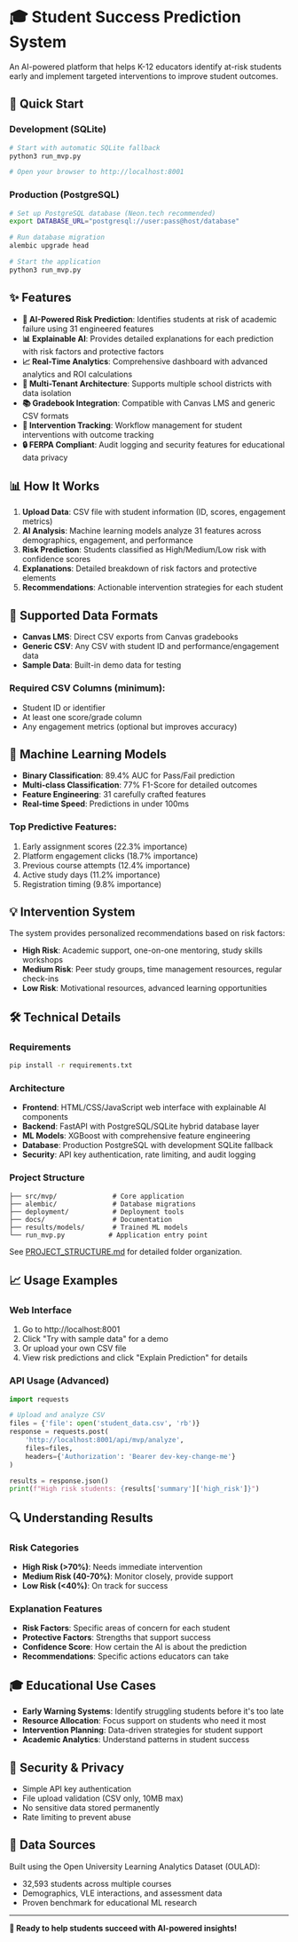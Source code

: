 # 🎓 Student Success Prediction System

An AI-powered platform that helps K-12 educators identify at-risk students early and implement targeted interventions to improve student outcomes.

## 🚀 Quick Start

### Development (SQLite)
```bash
# Start with automatic SQLite fallback
python3 run_mvp.py

# Open your browser to http://localhost:8001
```

### Production (PostgreSQL)
```bash
# Set up PostgreSQL database (Neon.tech recommended)
export DATABASE_URL="postgresql://user:pass@host/database"

# Run database migration
alembic upgrade head

# Start the application
python3 run_mvp.py
```

## ✨ Features

- **🤖 AI-Powered Risk Prediction**: Identifies students at risk of academic failure using 31 engineered features
- **📊 Explainable AI**: Provides detailed explanations for each prediction with risk factors and protective factors
- **📈 Real-Time Analytics**: Comprehensive dashboard with advanced analytics and ROI calculations
- **🏫 Multi-Tenant Architecture**: Supports multiple school districts with data isolation
- **📚 Gradebook Integration**: Compatible with Canvas LMS and generic CSV formats
- **🎯 Intervention Tracking**: Workflow management for student interventions with outcome tracking
- **🔒 FERPA Compliant**: Audit logging and security features for educational data privacy

## 📊 How It Works

1. **Upload Data**: CSV file with student information (ID, scores, engagement metrics)
2. **AI Analysis**: Machine learning models analyze 31 features across demographics, engagement, and performance  
3. **Risk Prediction**: Students classified as High/Medium/Low risk with confidence scores
4. **Explanations**: Detailed breakdown of risk factors and protective elements
5. **Recommendations**: Actionable intervention strategies for each student

## 🎯 Supported Data Formats

- **Canvas LMS**: Direct CSV exports from Canvas gradebooks
- **Generic CSV**: Any CSV with student ID and performance/engagement data
- **Sample Data**: Built-in demo data for testing

### Required CSV Columns (minimum):
- Student ID or identifier
- At least one score/grade column  
- Any engagement metrics (optional but improves accuracy)

## 🧠 Machine Learning Models

- **Binary Classification**: 89.4% AUC for Pass/Fail prediction
- **Multi-class Classification**: 77% F1-Score for detailed outcomes
- **Feature Engineering**: 31 carefully crafted features
- **Real-time Speed**: Predictions in under 100ms

### Top Predictive Features:
1. Early assignment scores (22.3% importance)
2. Platform engagement clicks (18.7% importance) 
3. Previous course attempts (12.4% importance)
4. Active study days (11.2% importance)
5. Registration timing (9.8% importance)

## 💡 Intervention System

The system provides personalized recommendations based on risk factors:

- **High Risk**: Academic support, one-on-one mentoring, study skills workshops
- **Medium Risk**: Peer study groups, time management resources, regular check-ins
- **Low Risk**: Motivational resources, advanced learning opportunities

## 🛠️ Technical Details

### Requirements
```bash
pip install -r requirements.txt
```

### Architecture
- **Frontend**: HTML/CSS/JavaScript web interface with explainable AI components
- **Backend**: FastAPI with PostgreSQL/SQLite hybrid database layer
- **ML Models**: XGBoost with comprehensive feature engineering
- **Database**: Production PostgreSQL with development SQLite fallback
- **Security**: API key authentication, rate limiting, and audit logging

### Project Structure
```
├── src/mvp/              # Core application
├── alembic/              # Database migrations
├── deployment/           # Deployment tools
├── docs/                 # Documentation
├── results/models/       # Trained ML models
└── run_mvp.py           # Application entry point
```

See [PROJECT_STRUCTURE.md](PROJECT_STRUCTURE.md) for detailed folder organization.

## 📈 Usage Examples

### Web Interface
1. Go to http://localhost:8001
2. Click "Try with sample data" for a demo
3. Or upload your own CSV file
4. View risk predictions and click "Explain Prediction" for details

### API Usage (Advanced)
```python
import requests

# Upload and analyze CSV
files = {'file': open('student_data.csv', 'rb')}
response = requests.post(
    'http://localhost:8001/api/mvp/analyze',
    files=files,
    headers={'Authorization': 'Bearer dev-key-change-me'}
)

results = response.json()
print(f"High risk students: {results['summary']['high_risk']}")
```

## 🔍 Understanding Results

### Risk Categories
- **High Risk (>70%)**: Needs immediate intervention
- **Medium Risk (40-70%)**: Monitor closely, provide support
- **Low Risk (<40%)**: On track for success

### Explanation Features
- **Risk Factors**: Specific areas of concern for each student
- **Protective Factors**: Strengths that support success
- **Confidence Score**: How certain the AI is about the prediction
- **Recommendations**: Specific actions educators can take

## 🎓 Educational Use Cases

- **Early Warning Systems**: Identify struggling students before it's too late
- **Resource Allocation**: Focus support on students who need it most  
- **Intervention Planning**: Data-driven strategies for student support
- **Academic Analytics**: Understand patterns in student success

## 🔐 Security & Privacy

- Simple API key authentication
- File upload validation (CSV only, 10MB max)
- No sensitive data stored permanently
- Rate limiting to prevent abuse

## 📄 Data Sources

Built using the Open University Learning Analytics Dataset (OULAD):
- 32,593 students across multiple courses
- Demographics, VLE interactions, and assessment data
- Proven benchmark for educational ML research

---

**🎯 Ready to help students succeed with AI-powered insights!**